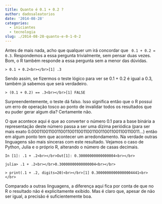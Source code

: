 ```yaml
---
title: Quanto é 0.1 + 0.2 ?
author: dadosaleatorios
date: '2014-08-28'
categories:
  - iniciantes
  - tecnologia
slug: ./2014-08-28-quanto-e-0-1-0-2
---
```


Antes de mais nada, acho que qualquer um irá concordar que ` 0.1 + 0.2 = 0.3`. Respondemos a essa pergunta trivialmente, sem pensar duas vezes. Bom, o R também responde a essa pergunta sem a menor das dúvidas.

    > 0.1 + 0.2<br></br>[1] .3

Sendo assim, se fizermos o teste lógico para ver se 0.1 + 0.2 é igual a 0.3, também já sabemos que será verdadeiro.

    > (0.1 + 0.2) == .3<br></br>[1] FALSE

Surpreendentemente, o teste dá falso. Isso significa então que o R possui um erro de operação tosco ao ponto de invalidar todos os resultados que eu puder gerar algum dia? Certamente não.

O que acontece aqui é que ao converter o número 0.1 para a base binária a representação deste número passa a ser uma dízima periódica (para ser mais exato 0.0001100110011001100110011001100110011001100110011...) então em algum ponto tem que acontecer um arredondamento. Na verdade outras linguagens são mais sinceras com este resultado. Vejamos o caso de Python, Julia e o próprio R, alterando o número de casas decimais.

    In [1]: .1 + .2<br></br>Out[1]: 0.30000000000000004<br></br>

    julia> .1 + .2<br></br>0.30000000000000004<br></br>

    > print(.1 + .2, digits=20)<br></br>[1] 0.30000000000000004441<br></br>

Comparado a outras linguagens, a diferença aqui fica por conta de que no R o resultado não é explicitamente exibido. Mas é claro que, apesar de não ser igual, a precisão é suficientemente boa.
